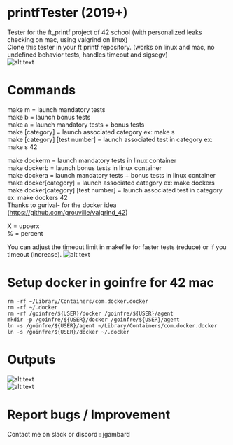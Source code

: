# printfTester (2019+)
Tester for the ft_printf project of 42 school (with personalized leaks checking on mac, using valgrind on linux)  
Clone this tester in your ft printf repository. (works on linux and mac, no undefined behavior tests, handles timeout and sigsegv)  
![alt text](https://i.imgur.com/qRfDYuU.png)


# Commands
make m = launch mandatory tests   
make b = launch bonus tests   
make a = launch mandatory tests + bonus tests  
make [category] = launch associated category ex: make s  
make [category] [test number] = launch associated test in category ex: make s 42  

make dockerm = launch mandatory tests in linux container  
make dockerb = launch bonus tests in linux container  
make dockera = launch mandatory tests + bonus tests in linux container  
make docker[category] = launch associated category ex: make dockers    
make docker[category] [test number] = launch associated test in category ex: make dockers 42   
Thanks to gurival- for the docker idea (https://github.com/grouville/valgrind_42)  

X = upperx  
% = percent  

You can adjust the timeout limit in makefile for faster tests (reduce) or if you timeout (increase).
![alt text](https://i.imgur.com/RGTqT64.png)  


# Setup docker in goinfre for 42 mac  
```
rm -rf ~/Library/Containers/com.docker.docker  
rm -rf ~/.docker  
rm -rf /goinfre/${USER}/docker /goinfre/${USER}/agent  
mkdir -p /goinfre/${USER}/docker /goinfre/${USER}/agent  
ln -s /goinfre/${USER}/agent ~/Library/Containers/com.docker.docker  
ln -s /goinfre/${USER}/docker ~/.docker  
```


# Outputs
![alt text](https://i.imgur.com/FsgbPxO.png)  
![alt text](https://i.imgur.com/qJfhyeL.png)  


# Report bugs / Improvement
Contact me on slack or discord : jgambard
